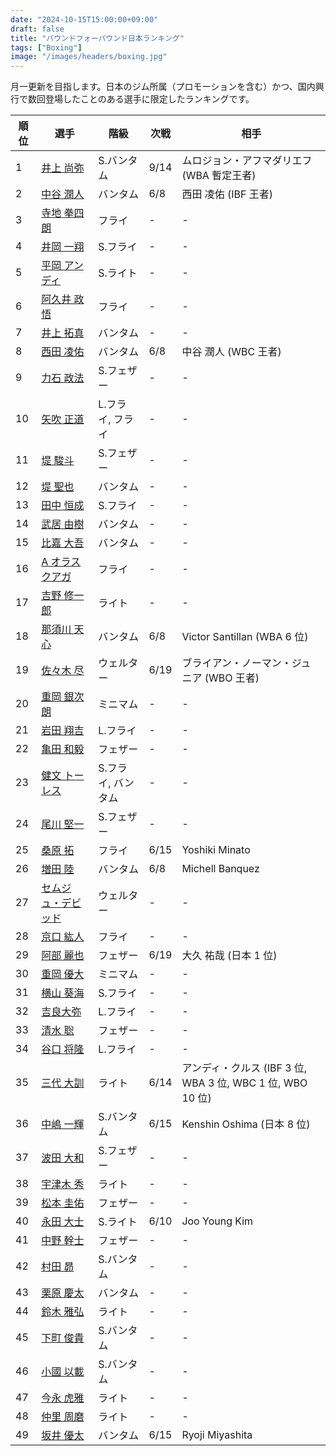 ```yaml
---
date: "2024-10-15T15:00:00+09:00"
draft: false
title: "パウンドフォーパウンド日本ランキング"
tags: ["Boxing"]
image: "/images/headers/boxing.jpg"
---
```


月一更新を目指します。日本のジム所属（プロモーションを含む）かつ、国内興行で数回登場したことのある選手に限定したランキングです。

順位|選手|階級|次戦|相手
---|---|---|---|---
1|[井上 尚弥](https://boxrec.com/en/box-pro/628407)|S.バンタム|9/14|ムロジョン・アフマダリエフ (WBA 暫定王者)
2|[中谷 潤人](https://boxrec.com/en/box-pro/718508)|バンタム|6/8|西田 凌佑 (IBF 王者)
3|[寺地 拳四朗](https://boxrec.com/en/box-pro/692967)|フライ|-|-
4|[井岡 一翔](https://boxrec.com/en/box-pro/483786)|S.フライ|-|-
5|[平岡 アンディ](https://boxrec.com/en/box-pro/672119)|S.ライト|-|-
6|[阿久井 政悟](https://boxrec.com/en/box-pro/685429)|フライ|-|-
7|[井上 拓真](https://boxrec.com/en/box-pro/667667)|バンタム|-|-
8|[西田 凌佑](https://boxrec.com/en/box-pro/898844)|バンタム|6/8|中谷 潤人 (WBC 王者)
9|[力石 政法](https://boxrec.com/en/box-pro/806436)|S.フェザー|-|-
10|[矢吹 正道](https://boxrec.com/en/box-pro/752510)|L.フライ, フライ|-|-
11|[堤 駿斗](https://boxrec.com/en/box-pro/863092)|S.フェザー|-|-
12|[堤 聖也](https://boxrec.com/en/box-pro/829718)|バンタム|-|-
13|[田中 恒成](https://boxrec.com/en/box-pro/666339)|S.フライ|-|-
14|[武居 由樹](https://boxrec.com/en/box-pro/990774)|バンタム|-|-
15|[比嘉 大吾](https://boxrec.com/en/box-pro/691593)|バンタム|-|-
16|[A オラスクアガ](https://boxrec.com/en/box-pro/904246)|フライ|-|-
17|[吉野 修一郎](https://boxrec.com/en/box-pro/737760)|ライト|-|-
18|[那須川 天心](https://boxrec.com/en/box-pro/853210)|バンタム|6/8|Victor Santillan (WBA 6 位)
19|[佐々木 尽](https://boxrec.com/en/box-pro/847229)|ウェルター|6/19|ブライアン・ノーマン・ジュニア (WBO 王者)
20|[重岡 銀次朗](https://boxrec.com/en/box-pro/846108)|ミニマム|-|-
21|[岩田 翔吉](https://boxrec.com/en/box-pro/853769)|L.フライ|-|-
22|[亀田 和毅](https://boxrec.com/en/box-pro/472942)|フェザー|-|-
23|[健文 トーレス](https://boxrec.com/en/box-pro/233323)|S.フライ, バンタム|-|-
24|[尾川 堅一](https://boxrec.com/en/box-pro/535757)|S.フェザー|-|-
25|[桑原 拓](https://boxrec.com/en/box-pro/836764)|フライ|6/15|Yoshiki Minato
26|[増田 陸](https://boxrec.com/en/box-pro/1096530)|バンタム|6/8|Michell Banquez
27|[セムジュ・デビッド](https://boxrec.com/en/box-pro/898239)|ウェルター|-|-
28|[京口 紘人](https://boxrec.com/en/box-pro/752878)|フライ|-|-
29|[阿部 麗也](https://boxrec.com/en/box-pro/654234)|フェザー|6/19|大久 祐哉 (日本 1 位)
30|[重岡 優大](https://boxrec.com/en/box-pro/900843)|ミニマム|-|-
31|[横山 葵海](https://boxrec.com/en/box-pro/1182099)|S.フライ|-|-
32|[吉良大弥](https://boxrec.com/en/box-pro/1071015)|L.フライ|-|-
33|[清水 聡](https://boxrec.com/en/box-pro/767358)|フェザー|-|-
34|[谷口 将隆](https://boxrec.com/en/box-pro/747308)|L.フライ|-|-
35|[三代 大訓](https://boxrec.com/en/box-pro/794104)|ライト|6/14|アンディ・クルス (IBF 3 位, WBA 3 位, WBC 1 位, WBO 10 位)
36|[中嶋 一輝](https://boxrec.com/en/box-pro/799358)|S.バンタム|6/15|Kenshin Oshima (日本 8 位)
37|[波田 大和](https://boxrec.com/en/box-pro/731145)|S.フェザー|-|-
38|[宇津木 秀](https://boxrec.com/en/box-pro/829717)|ライト|-|-
39|[松本 圭佑](https://boxrec.com/en/box-pro/944445)|フェザー|-|-
40|[永田 大士](https://boxrec.com/en/box-pro/694940)|S.ライト|6/10|Joo Young Kim
41|[中野 幹士](https://boxrec.com/en/box-pro/853415)|フェザー|-|-
42|[村田 昴](https://boxrec.com/en/box-pro/893147)|S.バンタム|-|-
43|[栗原 慶太](https://boxrec.com/en/box-pro/568329)|バンタム|-|-
44|[鈴木 雅弘](https://boxrec.com/en/box-pro/846560)|ライト|-|-
45|[下町 俊貴](https://boxrec.com/en/box-pro/740239)|S.バンタム|-|-
46|[小國 以載](https://boxrec.com/en/box-pro/518213)|S.バンタム|-|-
47|[今永 虎雅](https://boxrec.com/en/box-pro/889835)|ライト|-|-
48|[仲里 周磨](https://boxrec.com/en/box-pro/716694)|ライト|-|-
49|[坂井 優太](https://boxrec.com/en/box-pro/1130028)|バンタム|6/15|Ryoji Miyashita
